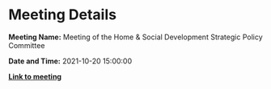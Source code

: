 # Meeting Details

**Meeting Name:** Meeting of the Home & Social Development Strategic Policy Committee

**Date and Time:** 2021-10-20 15:00:00

**<a href="https://www.limerick.ie/council/whats-on/meeting-home-social-development-strategic-policy-committee-5" target="_blank">Link to meeting</a>**
